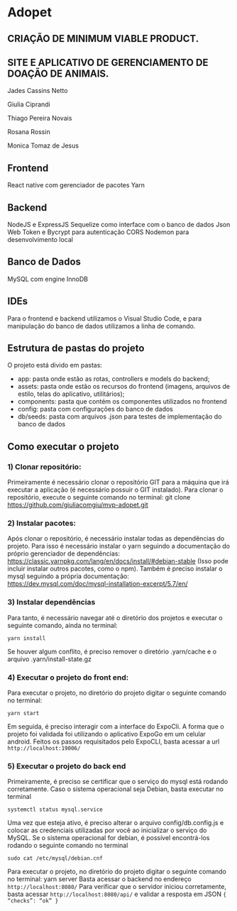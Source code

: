 # Adopet

## CRIAÇÃO DE MINIMUM VIABLE PRODUCT.
## SITE E APLICATIVO DE GERENCIAMENTO DE DOAÇÃO DE ANIMAIS.

Jades Cassins Netto

Giulia Ciprandi

Thiago Pereira Novais

Rosana Rossin

Monica Tomaz de Jesus


## Frontend
React native com gerenciador de pacotes Yarn

## Backend
NodeJS e ExpressJS
Sequelize como interface com o banco de dados
Json Web Token e Bycrypt para autenticação
CORS
Nodemon para desenvolvimento local

## Banco de Dados
MySQL com engine InnoDB

## IDEs
Para o frontend e backend utilizamos o Visual Studio Code, e para manipulação do banco de dados utilizamos a linha de comando.



## Estrutura de pastas do projeto
O projeto está divido em pastas:
- app: pasta onde estão as rotas, controllers e models do backend;
- assets: pasta onde estão os recursos do frontend (imagens, arquivos de estilo, telas do aplicativo, utilitários);
- components: pasta que contém os componentes utilizados no frontend
- config: pasta com configurações do banco de dados
- db/seeds: pasta com arquivos .json para testes de implementação do banco de dados


## Como executar o projeto
### 1) Clonar repositório:
Primeiramente é necessário clonar o repositório GIT para a máquina que irá executar a aplicação (é necessário possuir o GIT instalado).
Para clonar o repositório, execute o seguinte comando no terminal:
git clone https://github.com/giuliacomgiu/mvp-adopet.git

### 2) Instalar pacotes:
Após clonar o repositório, é necessário instalar todas as dependências do projeto. Para isso é necessário instalar o yarn seguindo a documentação do próprio gerenciador de dependências: https://classic.yarnpkg.com/lang/en/docs/install/#debian-stable (Isso pode incluir instalar outros pacotes, como o npm). Também é preciso instalar o mysql seguindo a própria documentação: https://dev.mysql.com/doc/mysql-installation-excerpt/5.7/en/

### 3) Instalar dependências
Para tanto, é necessário navegar até o diretório dos projetos e executar o seguinte comando, ainda no terminal:
```
yarn install
```
Se houver algum conflito, é preciso remover o diretório .yarn/cache e o arquivo .yarn/install-state.gz

### 4) Executar o projeto do front end:
Para executar o projeto, no diretório do projeto digitar o seguinte comando no terminal:
```
yarn start
```
Em seguida, é preciso interagir com a interface do ExpoCli. A forma que o projeto foi validada foi utilizando o aplicativo ExpoGo em um celular android. Feitos os passos requisitados pelo ExpoCLI, basta acessar a url
`http://localhost:19006/`

### 5) Executar o projeto do back end
Primeiramente, é preciso se certificar que o serviço do mysql está rodando corretamente. Caso o sistema operacional seja Debian, basta executar no terminal
```
systemctl status mysql.service
```
Uma vez que esteja ativo, é preciso alterar o arquivo config/db.config.js e colocar as credenciais utilizadas por você ao inicializar o serviço do MySQL. Se o sistema operacional for debian, é possível encontrá-los rodando o seguinte comando no terminal
```
sudo cat /etc/mysql/debian.cnf
```
Para executar o projeto, no diretório do projeto digitar o seguinte comando no terminal:
yarn server
Basta acessar o backend no endereço
`http://localhost:8080/`
Para verificar que o servidor iniciou corretamente, basta acessar `http://localhost:8080/api/` e validar a resposta em JSON `{ “checks”: “ok” }`

